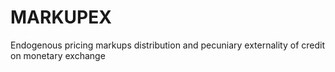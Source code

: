 # MARKUPEX
Endogenous pricing markups distribution and pecuniary externality of credit on monetary exchange
